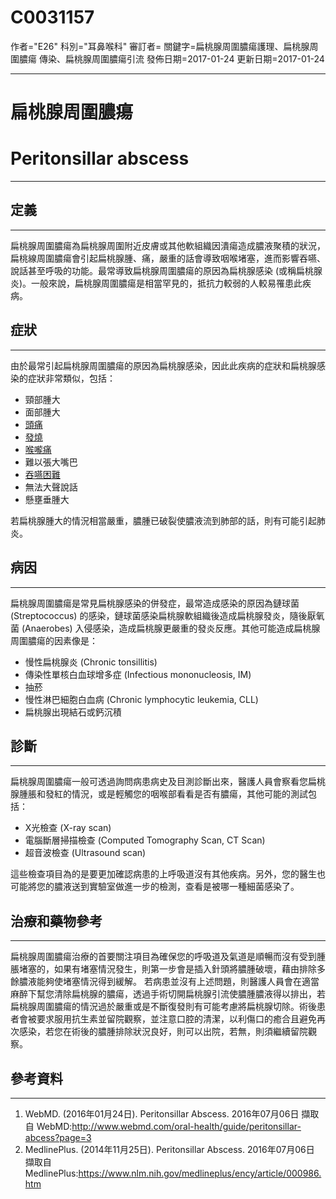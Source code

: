 # C0031157
作者="E26"
科別="耳鼻喉科"
審訂者=
關鍵字=扁桃腺周圍膿瘍護理、扁桃腺周圍膿瘍 傳染、扁桃腺周圍膿瘍引流
發佈日期=2017-01-24
更新日期=2017-01-24

----------
# 扁桃腺周圍膿瘍
# Peritonsillar abscess
----------
## 定義
----------

扁桃腺周圍膿瘍為扁桃腺周圍附近皮膚或其他軟組織因潰瘍造成膿液聚積的狀況，扁桃線周圍膿瘍會引起扁桃腺腫、痛，嚴重的話會導致咽喉堵塞，進而影響吞嚥、說話甚至呼吸的功能。最常導致扁桃腺周圍膿瘍的原因為扁桃腺感染 (或稱扁桃腺炎)。一般來說，扁桃腺周圍膿瘍是相當罕見的，抵抗力較弱的人較易罹患此疾病。

## 症狀
----------

由於最常引起扁桃腺周圍膿瘍的原因為扁桃腺感染，因此此疾病的症狀和扁桃腺感染的症狀非常類似，包括：

- 頸部腫大
- 面部腫大
- [頭痛](C0018681)
- [發燒](C0015967)
- [喉嚨痛](C0242429)
- 難以張大嘴巴
- [吞嚥困難](C0011168)
- 無法大聲說話
- 懸壅垂腫大

若扁桃腺腫大的情況相當嚴重，膿腫已破裂使膿液流到肺部的話，則有可能引起肺炎。

## 病因
----------

扁桃腺周圍膿瘍是常見扁桃腺感染的併發症，最常造成感染的原因為鏈球菌 (Streptococcus) 的感染，鏈球菌感染扁桃腺軟組織後造成扁桃腺發炎，隨後厭氧菌 (Anaerobes) 入侵感染，造成扁桃腺更嚴重的發炎反應。其他可能造成扁桃腺周圍膿瘍的因素像是：

- 慢性扁桃腺炎 (Chronic tonsillitis)
- 傳染性單核白血球增多症 (Infectious mononucleosis, IM)
- 抽菸
- 慢性淋巴細胞白血病 (Chronic lymphocytic leukemia, CLL)
- 扁桃腺出現結石或鈣沉積
## 診斷
----------

扁桃腺周圍膿瘍一般可透過詢問病患病史及目測診斷出來，醫護人員會察看您扁桃腺腫脹和發紅的情況，或是輕觸您的咽喉部看看是否有膿瘍，其他可能的測試包括：

- X光檢查 (X-ray scan) 
- 電腦斷層掃描檢查 (Computed Tomography Scan, CT Scan) 
- 超音波檢查 (Ultrasound scan) 

這些檢查項目為的是要更加確認病患的上呼吸道沒有其他疾病。另外，您的醫生也可能將您的膿液送到實驗室做進一步的檢測，查看是被哪一種細菌感染了。

## 治療和藥物參考
----------

扁桃腺周圍膿瘍治療的首要關注項目為確保您的呼吸道及氣道是順暢而沒有受到腫脹堵塞的，如果有堵塞情況發生，則第一步會是插入針頭將膿腫破壞，藉由排除多餘膿液能夠使堵塞情況得到緩解。
若病患並沒有上述問題，則醫護人員會在適當麻醉下幫您清除扁桃腺的膿瘍，透過手術切開扁桃腺引流使膿腫膿液得以排出，若扁桃腺周圍膿瘍的情況過於嚴重或是不斷復發則有可能考慮將扁桃腺切除。術後患者會被要求服用抗生素並留院觀察，並注意口腔的清潔，以利傷口的癒合且避免再次感染，若您在術後的膿腫排除狀況良好，則可以出院，若無，則須繼續留院觀察。

## 參考資料
----------
1. WebMD. (2016年01月24日). Peritonsillar Abscess. 2016年07月06日 擷取自 WebMD:http://www.webmd.com/oral-health/guide/peritonsillar-abcess?page=3
2. MedlinePlus. (2014年11月25日). Peritonsillar Abscess. 2016年07月06日 擷取自 MedlinePlus:https://www.nlm.nih.gov/medlineplus/ency/article/000986.htm


